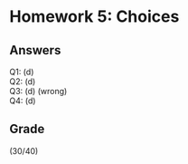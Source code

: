 # Homework 5: Choices

## Answers

Q1: (d)   
Q2: (d)     
Q3: (d) (wrong)     
Q4: (d)   

## Grade

(30/40)